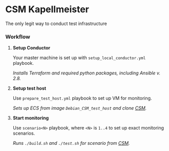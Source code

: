 # CSM Kapellmeister
The only legit way to conduct test infrastructure

### Workflow 

1. **Setup Conductor**

    Your master machine is set up with `setup_local_conductor.yml` playbook.

    *Installs Terraform and required python packages, including Ansible v. 2.8.*

1. **Setup test host**

    Use `prepare_test_host.yml` playbook to set up VM for monitoring.

    *Sets up ECS from image `Debian_CSM_test_host` and clone
    [CSM](https://github.com/opentelekomcloud-infra/customer-service-monitoring).*

1. **Start monitoring**

    Use `scenario<N>` playbook, where `<N>` is `1..4` to set up exact monitoring scenarios.

    *Runs `./build.sh` and `./test.sh` for scenario from 
    [CSM](https://github.com/opentelekomcloud-infra/customer-service-monitoring).*
